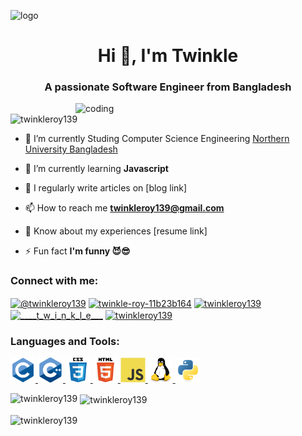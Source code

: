 ![logo](https://user-images.githubusercontent.com/64035221/89707674-0fb00a00-d98e-11ea-95c7-43000838eb1d.jpg)

<h1 align="center">Hi 👋, I'm Twinkle</h1>
<h3 align="center">A passionate Software Engineer from Bangladesh</h3>

<img align="right" width="400px" src="https://user-images.githubusercontent.com/55389276/140866485-8fb1c876-9a8f-4d6a-98dc-08c4981eaf70.gif" alt="coding">

<p align="left"> <img src="https://komarev.com/ghpvc/?username=twinkleroy139&label=Profile%20views&color=0e75b6&style=flat" alt="twinkleroy139" /> </p>

- 🔭 I’m currently Studing Computer Science Engineering [Northern University Bangladesh](https://nub.ac.bd/)

- 🌱 I’m currently learning **Javascript**

- 📝 I regularly write articles on [blog link]

- 📫 How to reach me **twinkleroy139@gmail.com**

- 📄 Know about my experiences [resume link]

- ⚡ Fun fact **I'm funny 😈😎**

<h3 align="left">Connect with me:</h3>
<p align="left">
<a href="https://twitter.com/@twinkleroy139" target="blank"><img align="center" src="https://raw.githubusercontent.com/rahuldkjain/github-profile-readme-generator/master/src/images/icons/Social/twitter.svg" alt="@twinkleroy139" height="30" width="40" /></a>
<a href="https://linkedin.com/in/twinkle-roy-11b23b164" target="blank"><img align="center" src="https://raw.githubusercontent.com/rahuldkjain/github-profile-readme-generator/master/src/images/icons/Social/linked-in-alt.svg" alt="twinkle-roy-11b23b164" height="30" width="40" /></a>
<a href="https://fb.com/twinkleroy139" target="blank"><img align="center" src="https://raw.githubusercontent.com/rahuldkjain/github-profile-readme-generator/master/src/images/icons/Social/facebook.svg" alt="twinkleroy139" height="30" width="40" /></a>
<a href="https://instagram.com/____t_w_i_n_k_l_e___" target="blank"><img align="center" src="https://raw.githubusercontent.com/rahuldkjain/github-profile-readme-generator/master/src/images/icons/Social/instagram.svg" alt="____t_w_i_n_k_l_e___" height="30" width="40" /></a>
<a href="https://www.leetcode.com/twinkleroy139" target="blank"><img align="center" src="https://raw.githubusercontent.com/rahuldkjain/github-profile-readme-generator/master/src/images/icons/Social/leet-code.svg" alt="twinkleroy139" height="30" width="40" /></a>
</p>

<h3 align="left">Languages and Tools:</h3>
<p align="left"> <a href="https://www.cprogramming.com/" target="_blank" rel="noreferrer"> <img src="https://raw.githubusercontent.com/devicons/devicon/master/icons/c/c-original.svg" alt="c" width="40" height="40"/> </a> <a href="https://www.w3schools.com/cpp/" target="_blank" rel="noreferrer"> <img src="https://raw.githubusercontent.com/devicons/devicon/master/icons/cplusplus/cplusplus-original.svg" alt="cplusplus" width="40" height="40"/> </a> <a href="https://www.w3schools.com/css/" target="_blank" rel="noreferrer"> <img src="https://raw.githubusercontent.com/devicons/devicon/master/icons/css3/css3-original-wordmark.svg" alt="css3" width="40" height="40"/> </a> <a href="https://www.w3.org/html/" target="_blank" rel="noreferrer"> <img src="https://raw.githubusercontent.com/devicons/devicon/master/icons/html5/html5-original-wordmark.svg" alt="html5" width="40" height="40"/> </a> <a href="https://developer.mozilla.org/en-US/docs/Web/JavaScript" target="_blank" rel="noreferrer"> <img src="https://raw.githubusercontent.com/devicons/devicon/master/icons/javascript/javascript-original.svg" alt="javascript" width="40" height="40"/> </a> <a href="https://www.linux.org/" target="_blank" rel="noreferrer"> <img src="https://raw.githubusercontent.com/devicons/devicon/master/icons/linux/linux-original.svg" alt="linux" width="40" height="40"/> </a> <a href="https://www.python.org" target="_blank" rel="noreferrer"> <img src="https://raw.githubusercontent.com/devicons/devicon/master/icons/python/python-original.svg" alt="python" width="40" height="40"/> </a> </p>

<p><img align="left" src="https://github-readme-stats.vercel.app/api/top-langs?username=twinkleroy139&show_icons=true&locale=en&layout=compact" alt="twinkleroy139" /></p>

<p>&nbsp;<img align="center" src="https://github-readme-stats.vercel.app/api?username=twinkleroy139&show_icons=true&locale=en" alt="twinkleroy139" /></p>

<p><img align="center" src="https://github-readme-streak-stats.herokuapp.com/?user=twinkleroy139&" alt="twinkleroy139" /></p>
